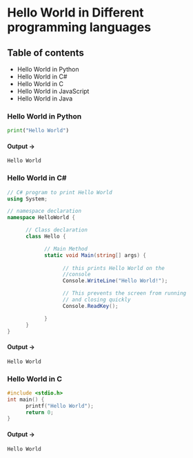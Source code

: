 # Hello World in Different programming languages

## Table of contents
* Hello World in Python
* Hello World in C#
* Hello World in C
* Hello World in JavaScript
* Hello World in Java

### Hello World in Python

```python
print("Hello World")
```
#### Output ->
```
Hello World
```

### Hello World in C#

```C#
// C# program to print Hello World
using System;

// namespace declaration
namespace HelloWorld {

      // Class declaration
      class Hello {

            // Main Method
            static void Main(string[] args) {
                  
                  // this prints Hello World on the 
                  //console
                  Console.WriteLine("Hello World!");

                  // This prevents the screen from running
                  // and closing quickly
                  Console.ReadKey();

            }
      }
}
```
#### Output ->
```
Hello World
```

### Hello World in C

```c
#include <stdio.h>
int main() {
      printf("Hello World");
      return 0;
}
```
#### Output ->
```
Hello World
```

